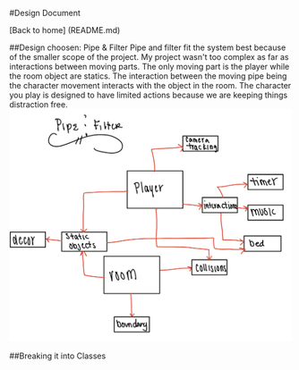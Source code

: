 #Design Document 

[Back to home] (README.md)

##Design choosen: Pipe & Filter 
Pipe and filter fit the system best because of the smaller scope of the project. My project wasn't too complex as far as interactions between moving parts. The only moving part is the player while the room object are statics. The interaction between the moving pipe being the character movement interacts with the object in the room. The character you play is designed to have limited actions because we are keeping things distraction free. 
![Pipe & Filter](IMG_0656.jpg)

##Breaking it into Classes 

